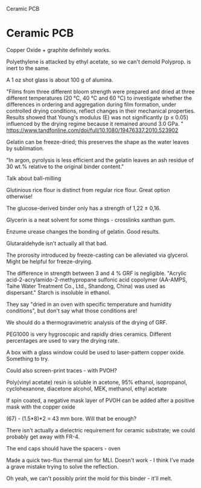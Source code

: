 Ceramic PCB

# Ceramic PCB

Copper Oxide + graphite definitely works.

Polyethylene is attacked by ethyl acetate, so we can't demold 
Polyprop. is inert to the same.

A 1 oz shot glass is about 100 g of alumina. 

"Films from three different bloom strength were prepared and dried at three different temperatures (20 °C, 40 °C and 60 °C) to investigate whether the differences in ordering and aggregation during film formation, under controlled drying conditions, reflect changes in their mechanical properties. Results showed that Young's modulus (E) was not significantly (p ≤ 0.05) influenced by the drying regime because it remained around 3.0 GPa. "
https://www.tandfonline.com/doi/full/10.1080/19476337.2010.523902

Gelatin can be freeze-dried; this preserves the shape as the water leaves by sublimation.

"In argon, pyrolysis is less efficient and the gelatin leaves an ash residue of
30 wt.% relative to the original binder content."

Talk about ball-milling

Glutinious rice flour is distinct from regular rice flour. Great option otherwise!

The glucose-derived binder only has a strength of 1,22 ± 0,16.

Glycerin is a neat solvent for some things - crosslinks xanthan gum.

Enzume urease changes the bonding of gelatin. Good results.

Glutaraldehyde isn't actually all that bad. 

The prorosity introduced by freeze-casting can be alleviated via glycerol. Might be helpful for freeze-drying.

The difference in strength between 3 and 4 % GRF is negligible. "Acrylic acid-2-acrylamido-2-methypropane sulfonic acid
copolymer (AA-AMPS, Taihe Water Treatment Co.,
Ltd., Shandong, China) was used as dispersant."
Starch is insoluble in ethanol.

They say "dried in an oven with specific temperature and humidity conditions", but don't say what those conditions are! 

We should do a thermogravimetric analysis of the drying of GRF.

PEG1000 is very hygroscopic and rapidly dries ceramics. Different percentages are used to vary the drying rate.

A box with a glass window could be used to laser-pattern copper oxide. Something to try.

Could also screen-print traces - with PVOH?

Poly(vinyl acetate) resin is soluble in acetone, 95% ethanol, isopropanol, cyclohexanone, diacetone alcohol, MEK, methanol, ethyl acetate

If spin coated, a negative mask layer of PVOH can be added after a positive mask with the copper oxide

(67) - (1.5*8)*2 = 43 mm bore. Will that be enough?

There isn't actually a dielectric requirement for ceramic substrate; we could probably get away with FR-4.

The end caps should have the spacers - oven

Made a quick two-flux thermal sim for MLI. Doesn't work - I think I've made a grave mistake trying to solve the reflection.

Oh yeah, we can't possibly print the mold for this binder - it'll melt.






